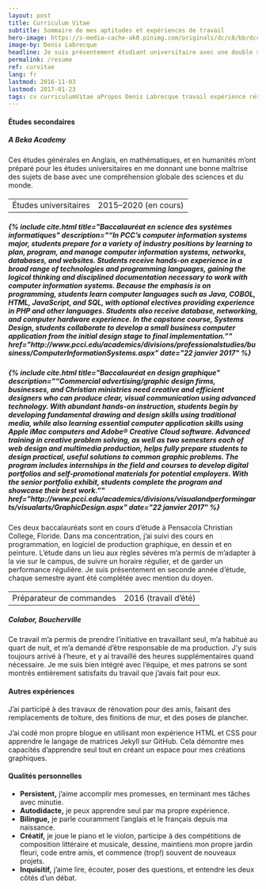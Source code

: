 ```yaml
---
layout: post
title: Curriculum Vitae
subtitle: Sommaire de mes aptitudes et expériences de travail
hero-image: https://s-media-cache-ak0.pinimg.com/originals/dc/c8/bb/dcc8bbdd1b01ad29cfb098394e36d901.jpg
image-by: Denis Labrecque
headline: Je suis présentement étudiant universitaire avec une double spécialisation en systèmes informatiques et en design graphique.
permalink: /resume
ref: curvitae
lang: fr
lastmod: 2016-11-03
lastmod: 2017-01-23
tags: cv curriculumVitae aPropos Denis Labrecque travail expérience résumé biographie université étudiant systèmesInformatiques designGraphique
---
```

<div class="resume-wrapper">
  <h4>Études secondaires</h4>
  <h5>A Beka Academy</h5>
  <p>Ces études générales en Anglais, en mathématiques, et en humanités m’ont préparé pour les études universitaires en me donnant une bonne maîtrise des sujets de base avec une compréhension globale des sciences et du monde.</p>

<h4><table><tr><td>Études universitaires</td><td>2015&ndash;2020 (en cours)</td></tr></table></h4>
<h5>{% include cite.html title="Baccalauréat en science des systèmes informatiques" description="“In PCC’s computer information systems major, students prepare for a variety of industry positions by learning to plan, program, and manage computer information systems, networks, databases, and websites. Students receive hands-on experience in a broad range of technologies and programming languages, gaining the logical thinking and disciplined documentation necessary to work with computer information systems.
Because the emphasis is on programming, students learn computer languages such as Java, COBOL, HTML, JavaScript, and SQL, with optional electives providing experience in PHP and other languages. Students also receive database, networking, and computer hardware experience. In the capstone course, Systems Design, students collaborate to develop a small business computer application from the initial design stage to final implementation.”" href="http://www.pcci.edu/academics/divisions/professionalstudies/business/ComputerInformationSystems.aspx" date="22 janvier 2017" %}</h5>
<h5>{% include cite.html title="Baccalauréat en design graphique" description="“Commercial advertising/graphic design firms, businesses, and Christian ministries need creative and efficient designers who can produce clear, visual communication using advanced technology. With abundant hands-on instruction, students begin by developing fundamental drawing and design skills using traditional media, while also learning essential computer application skills using Apple iMac computers and Adobe® Creative Cloud software. Advanced training in creative problem solving, as well as two semesters each of web design and multimedia production, helps fully prepare students to design practical, useful solutions to common graphic problems.
The program includes internships in the field and courses to develop digital portfolios and self-promotional materials for potential employers. With the senior portfolio exhibit, students complete the program and showcase their best work.”" href="http://www.pcci.edu/academics/divisions/visualandperformingarts/visualarts/GraphicDesign.aspx" date="22 janvier 2017" %}</h5>
<p>Ces deux baccalauréats sont en cours d’étude à Pensacola Christian College, Floride. Dans ma concentration, j’ai suivi des cours en programmation, en logiciel de production graphique, en dessin et en peinture. L’étude dans un lieu aux règles sévères m’a permis de m’adapter à la vie sur le campus, de suivre un horaire régulier, et de garder un performance régulière. Je suis présentement en seconde année d’étude, chaque semestre ayant été complétée avec mention du doyen.</p>
<h4><table><tr><td>Préparateur de commandes</td><td>2016 (travail d’été)</td></tr></table></h4>
<h5>Colabor, Boucherville</h5>
<p>Ce travail m’a permis de prendre l’initiative en travaillant seul, m’a habitué au quart de nuit, et m’a demandé d’être responsable de ma production. J’y suis toujours arrivé à l’heure, et y ai travaillé des heures supplémentaires quand nécessaire. Je me suis bien intégré avec l’équipe, et mes patrons se sont montrés entièrement satisfaits du travail que j’avais fait pour eux.</p>

<h4>Autres expériences</h4>
<p>J’ai participé à des travaux de rénovation pour des amis, faisant des remplacements de toiture, des finitions de mur, et des poses de plancher.</p>
<p>J’ai codé mon propre blogue en utilisant mon expérience HTML et CSS pour apprendre le langage de matrices Jekyll sur GitHub. Cela démontre mes capacités d’apprendre seul tout en créant un espace pour mes créations graphiques.</p>

<h4>Qualités personnelles</h4>
<ul>
<li><strong>Persistent,</strong> j’aime accomplir mes promesses, en terminant mes tâches avec minutie.</li>
<li><strong>Autodidacte,</strong> je peux apprendre seul par ma propre expérience.</li>
<li><strong>Bilingue,</strong> je parle couramment l’anglais et le français depuis ma naissance.</li>
<li><strong>Créatif,</strong> je joue le piano et le violon, participe à des compétitions de composition littéraire et musicale, dessine, maintiens mon propre jardin fleuri, code entre amis, et commence (trop!) souvent de nouveaux projets.</li>
<li><strong>Inquisitif,</strong> j’aime lire, écouter, poser des questions, et entendre les deux côtés d’un débat.</li>
</ul>
</div>
